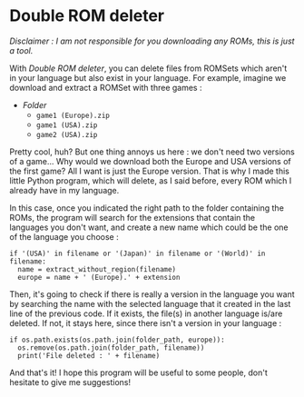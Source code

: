 # **Double ROM deleter**

_Disclaimer : I am not responsible for you downloading any ROMs, this is just a tool._

With _Double ROM deleter_, you can delete files from ROMSets which aren't in your language but also exist in your language.
For example, imagine we download and extract a ROMSet with three games :
- _Folder_
  - `game1 (Europe).zip`
  - `game1 (USA).zip`
  - `game2 (USA).zip`

Pretty cool, huh? But one thing annoys us here : we don't need two versions of a game...
Why would we download both the Europe and USA versions of the first game? All I want is just the Europe version. That is why I made this little Python program, which will delete, as I said before, every ROM which I already have in my language.

In this case, once you indicated the right path to the folder containing the ROMs, the program will search for the extensions that contain the languages you don't want, and create a new name which could be the one of the language you choose :
````
if '(USA)' in filename or '(Japan)' in filename or '(World)' in filename:
  name = extract_without_region(filename)
  europe = name + ' (Europe).' + extension 
````

Then, it's going to check if there is really a version in the language you want by searching the name with the selected language that it created in the last line of the previous code. If it exists, the file(s) in another language is/are deleted. If not, it stays here, since there isn't a version in your language : 
```
if os.path.exists(os.path.join(folder_path, europe)):
  os.remove(os.path.join(folder_path, filename))
  print('File deleted : ' + filename)
```

And that's it! I hope this program will be useful to some people, don't hesitate to give me suggestions!